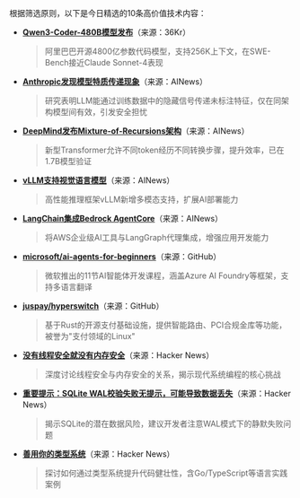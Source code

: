 根据筛选原则，以下是今日精选的10条高价值技术内容：

- **[Qwen3-Coder-480B模型发布](https://twitter.com/bigeagle_xd/status/1947817705324621910)**（来源：36Kr）  
  > 阿里巴巴开源4800亿参数代码模型，支持256K上下文，在SWE-Bench接近Claude Sonnet-4表现

- **[Anthropic发现模型特质传递现象](https://alignment.anthropic.com/2025/subliminal-learning/)**（来源：AINews）  
  > 研究表明LLM能通过训练数据中的隐藏信号传递未标注特征，仅在同架构模型间有效，引发安全担忧

- **[DeepMind发布Mixture-of-Recursions架构](https://medium.com/data-science-in-your-pocket/googles-mixture-of-recursions-end-of-transformers-b8de0fe9c83b)**（来源：AINews）  
  > 新型Transformer允许不同token经历不同转换步骤，提升效率，已在1.7B模型验证

- **[vLLM支持视觉语言模型](https://twitter.com/ClementDelangue/status/1947775555387916397)**（来源：AINews）  
  > 高性能推理框架vLLM新增多模态支持，扩展AI部署能力

- **[LangChain集成Bedrock AgentCore](https://twitter.com/hwchase17/status/1947786031778173022)**（来源：AINews）  
  > 将AWS企业级AI工具与LangGraph代理集成，增强应用开发能力

- **[microsoft/ai-agents-for-beginners](https://github.com/microsoft/ai-agents-for-beginners)**（来源：GitHub）  
  > 微软推出的11节AI智能体开发课程，涵盖Azure AI Foundry等框架，支持多语言翻译

- **[juspay/hyperswitch](https://github.com/juspay/hyperswitch)**（来源：GitHub）  
  > 基于Rust的开源支付基础设施，提供智能路由、PCI合规金库等功能，被誉为"支付领域的Linux"

- **[没有线程安全就没有内存安全](https://news.ycombinator.com/item?id=44672003)**（来源：Hacker News）  
  > 深度讨论线程安全与内存安全的关系，揭示现代系统编程的核心挑战

- **[重要提示：SQLite WAL校验失败无提示，可能导致数据丢失](https://news.ycombinator.com/item?id=44671373)**（来源：Hacker News）  
  > 揭示SQLite的潜在数据风险，建议开发者注意WAL模式下的静默失败问题

- **[善用你的类型系统](https://news.ycombinator.com/item?id=44671484)**（来源：Hacker News）  
  > 探讨如何通过类型系统提升代码健壮性，含Go/TypeScript等语言实践案例